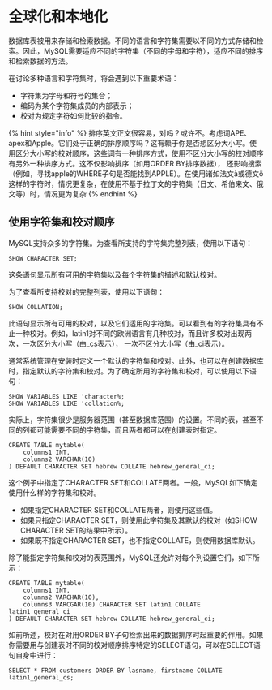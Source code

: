 # 全球化和本地化

数据库表被用来存储和检索数据。不同的语言和字符集需要以不同的方式存储和检索。因此，MySQL需要适应不同的字符集（不同的字母和字符），适应不同的排序和检索数据的方法。

在讨论多种语言和字符集时，将会遇到以下重要术语：

* 字符集为字母和符号的集合；
* 编码为某个字符集成员的内部表示；
* 校对为规定字符如何比较的指令。

{% hint style="info" %}
排序英文正文很容易，对吗？或许不。考虑词APE、apex和Apple。它们处于正确的排序顺序吗？这有赖于你是否想区分大小写。使用区分大小写的校对顺序，这些词有一种排序方式，使用不区分大小写的校对顺序有另外一种排序方式。这不仅影响排序（如用ORDER BY排序数据）， 还影响搜索（例如，寻找apple的WHERE子句是否能找到APPLE）。在使用诸如法文à或德文ö这样的字符时，情况更复杂，在使用不基于拉丁文的字符集（日文、希伯来文、俄文等）时，情况更为复杂
{% endhint %}

## 使用字符集和校对顺序

MySQL支持众多的字符集。为查看所支持的字符集完整列表，使用以下语句：

```text
SHOW CHARACTER SET;
```

这条语句显示所有可用的字符集以及每个字符集的描述和默认校对。

为了查看所支持校对的完整列表，使用以下语句：

```text
SHOW COLLATION;
```

此语句显示所有可用的校对，以及它们适用的字符集。可以看到有的字符集具有不止一种校对。例如，latin1对不同的欧洲语言有几种校对，而且许多校对出现两次，一次区分大小写（由\_cs表示）， 一次不区分大小写（由\_ci表示）。

通常系统管理在安装时定义一个默认的字符集和校对。此外，也可以在创建数据库时，指定默认的字符集和校对。为了确定所用的字符集和校对，可以使用以下语句：

```text
SHOW VARIABLES LIKE 'character%;
SHOW VARIABLES LIKE 'collation%;
```

实际上，字符集很少是服务器范围（甚至数据库范围）的设置。不同的表，甚至不同的列都可能需要不同的字符集，而且两者都可以在创建表时指定。

```text
CREATE TABLE mytable(
    columns1 INT,
    columns2 VARCHAR(10)
) DEFAULT CHARACTER SET hebrew COLLATE hebrew_general_ci;
```

这个例子中指定了CHARACTER SET和COLLATE两者。一般，MySQL如下确定使用什么样的字符集和校对。

* 如果指定CHARACTER SET和COLLATE两者，则使用这些值。 
* 如果只指定CHARACTER SET，则使用此字符集及其默认的校对（如SHOW CHARACTER SET的结果中所示）。 
* 如果既不指定CHARACTER SET，也不指定COLLATE，则使用数据库默认。

除了能指定字符集和校对的表范围外，MySQL还允许对每个列设置它们，如下所示：

```text
CREATE TABLE mytable(
    columns1 INT,
    columns2 VARCHAR(10),
    columns3 VARCGAR(10) CHARACTER SET latin1 COLLATE latin1_general_ci
) DEFAULT CHARACTER SET hebrew COLLATE hebrew_general_ci;
```

如前所述，校对在对用ORDER BY子句检索出来的数据排序时起重要的作用。如果你需要用与创建表时不同的校对顺序排序特定的SELECT语句，可以在SELECT语句自身中进行：

```text
SELECT * FROM customers ORDER BY lasname, firstname COLLATE latin1_general_cs;
```

